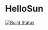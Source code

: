 # HelloSun


[![Build Status](https://travis-ci.org/Elnochka/HelloSun.svg?branch=master)](https://travis-ci.org/Elnochka/HelloSun)
